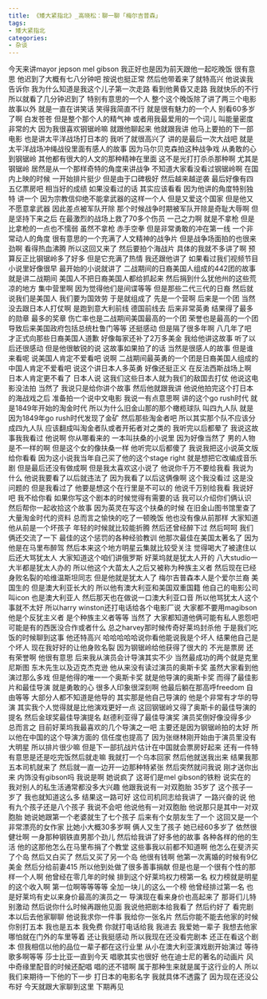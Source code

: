 ```yaml
---
title: 《矮大紧指北》_高晓松：聊一聊「梅尔吉普森」
tags:
- 矮大紧指北
categories:
- 杂谈
---
```


今天来讲mayor jepson
mel gibson
我正好也是因为前天跟他一起吃晚饭
很有意思
他迟到了大概有七八分钟吧
按说也挺正常
然后他带着来了就特高兴
他说诶我告诉你
我为什么知道是我这个儿子第一次走路
看到他黄昏又走路
我就快乐的不行
所以就看了几分钟迟到了
特别有意思的一个人
整个这个晚饭除了讲了两三个电影故事以外
就是一直在讲笑话
笑得我简直不行
就是很有魅力的一个人
别看60多岁了啊
白发苍苍
但是整个那个人的精气神
或者用我最爱用的一个词儿
叫能量密度非常的大
因为我很喜欢钢锯岭嘛
就跟他聊起来
他就跟我讲
他马上要拍的下一部电影
也是讲太平洋战场打日本的
我听了就很高兴了
讲的是最后一次大战吧
就是太平洋战场冲绳战役里面有感人的故事
因为马尔贝克森拍这种战争戏
从勇敢的心到钢锯岭
其他都有很大的人文的那种精神在里面
这不是光打打杀杀那种啊
尤其是钢锯岭
居然是从一个那样奇特的角度来讲战争
不知道大家看没看过钢锯岭啊
在国内上映的时候
一开始排片挺少
但是由于口碑极好
然后越来越逆袭
最后好像有四五亿票房吧
相当好的成绩
如果没看过的话
其实应该看看
因为他讲的角度特别独特
讲一个
因为宗教信仰绝不能拿武器的这样一个人
但是又爱这个国家
但是他又不愿意拿武器
因此差点被军队开除
那个时候战争时期被军队开除是奇耻大辱啊
但是坚持下来之后
在最激烈的战场上救了70多个伤员
一己之力啊
就是不拿枪
但是比拿枪的一点也不懦弱
虽然不拿枪
赤手空拳
但是非常勇敢的冲在第一线
一个非常动人的角度
很有意思的一个充满了人文精神的战争片
但是战争场面拍的也很来劲啊
看得热血沸腾
所以这回又来了
然后要拍个海战片
具体的我就不多讲了啊
预算反正比钢锯岭多了好多
但是它充满了热情
我还跟他讲了
如果看过我们视频节目
小说里好像很早
最开始的小说就讲了
二战期间的日裔美国人组成的442团的故事
就是讲二战期间
美国人不把日裔美国人都给抓起来
然后捐到什么犹他州的这些荒凉的地方
集中营里啊
因为觉得他们是间谍等等
但是那些二代三代的日裔
然后就说我们是美国人
我们要为国效劳
于是就组成了
先是一个营啊
后来是一个团
当然没去跟日本人打仗啊
是跑到意大利前线
德国前线去
后来非常英勇
结果得了最多的勋章
最多的奖章
伤亡率也是二战期间美国最高的一个团
荣誉也是最高的一个团
导致后来美国政府包括总统杜鲁门等等
还挺感动
但是隔了很多年啊
八几年了吧
才正式向那些日裔美国人道歉
好像每家还补了2万多美金
我给他讲这故事
听了以后还很感动
但是他很敏锐的说
这故事如果拍了的话
当然是很感人的故事
但是谁来看呢
说美国人肯定不爱看吧
说啊
二战期间最英勇的一个团是日裔美国人组成的
中国人肯定不爱看吧
说这个讲日本人多英勇
好像还挺正义
在反法西斯战场上啊
日本人肯定更不看了
日本人说
这我们这些日本人就为我们的敌国去打仗
他说这电影没法拍
当然了
我说只是给你讲个故事
然后他就跟我讲
他说他拍完这个打日本的海战戏之后
准备拍一个说中文电影
我说一有点意思啊
讲的这个go rush时代
就是1849年开始的淘金时代
所以为什么旧金山那的那个橄榄球队
叫四九人队
就是因为1849年go rush时代发现了金矿
然后那些淘金者吧
所以其实那个队不应该分成四九人队
应该翻成叫淘金者队或者开拓者对之类的
我听完以后都晕了
我说这故事我我看过
他说啊
你从哪看来的
一本叫扶桑的小说里
因为好像当然了
男的人物是不一样的啊
但是这个女的像扶桑一样
他听完以后都傻了
我说我把这小说英文版给你看看
因为这小说我当年自己买了他的这个stage right
就是想把它改编成音乐剧
但是最后还没有做成啊
但是我太喜欢这小说了
他说你千万不要给我看
我说为什么
他说我要看了以后就违法了
因为我看了以后这俩像啊
这个我没看过
这是没问题的
但是我看过了
他要是想这个在行里是不可以的
他说千万别给我看
我说好吧
我不给你看
如果你写这个剧本的时候觉得有需要的话
我可以介绍你们俩认识
然后帮你一起收拾这个故事
因为英灵在写这个扶桑的时候
在旧金山图书馆里查了大量淘金时代的资料
总而言之愉快的吃了一顿晚饭
他也没有像从前那样
大家知道他从前是一个坏孩子
年轻的时候就比较能折腾
然后还曾经醉下过
然后呵呵
我们俩还交流了一下
最佳的这个惩罚的各种经验教训
他那次最佳在美国太著名了
因为他是在马里布醉驾
然后本来这个地方明星云集就比较受关注
觉得喝大了被逮住以后还大骂犹太人
大家知道这个咱们讲俄罗斯
好莱坞就是犹太人开的
八大studio一大半都是犹太人办的
所以他这个大苗太人之后又被称为种族主义者
然后现在已经身败名裂的哈维温斯坦同志
但是他就是犹太人了
梅尔吉普森本人是个爱尔兰裔
美国生的
但是澳大利亚长大的
所以他有澳大利亚和美国双重国籍
他自己的电影公司叫icon
也是澳大利亚人
然后那天也在做说一口澳大利亚口音
所以他骂犹太人这个事就不太好
所以harry winston还打电话给各个电影厂说
大家都不要用magibson
他是个反犹主义者
是个种族主义者等等
当然了
大家都知道他俩可能有私人恩怨吧
可能是有的西医没合作或者什么
总之harvey那时候传奇好莱坞封杀他
于是我们吃饭的时候聊到这事
他还特高兴
哈哈哈哈哈说你看他能说我是个坏人
结果他自己是个坏人
现在我好好的让他身败名裂
因为钢锯岭给他获得了很大的
不光是票房
还有荣誉啊
他很有意思
后来我从演员会计导演其实不少
当然最成功的两个就是克里尼斯图
东木先生以及迈克杰克逊
他从来没有读过演员的奥斯卡奖
虽然大家看到他演过那么多戏
但是他得的唯一一个奥斯卡奖
就是他导演的奥斯卡奖
而得了最佳影片和最佳导演
就是勇敢的心
很多人印象很深刻啊
他最后躺在那高呼freedom
自由等等
大部分人都不知道是他导的
其实那是他自己导演的
他是个非常有才华的导演
其实我个人觉得就是比他演戏更好一点
这回钢锯岭又得了奥斯卡的最佳导演的提名
然后金球奖最佳导演提名
赵德利亚得了最佳导演奖
演员奖倒好像没得多少
总而言之
目前好莱坞我最喜欢的几个导演之一吧
主要还是因为钢锯岭拍的太好
所以他在中国的这个导演方面的
信任度也提高了
因为张继林刚开始由于演员里没有大明星
所以排片很少嘛
但是下一部抗战片估计在中国就会票房好起来
还有一件特有意思是还是吃完饭然后就走嘛
我就打一个乌本回家
然后他就送我出来
结果我那五本司机就来了
然后就一直一边开一边那种特紧张
然后突然就问我说
刚才送你出来
内饰没有gibson吗
我说是啊
她说疯了
这哥们是mel gibson的铁粉
说实在的
我对别人的私生活通常都没多大兴趣
他跟我说有一对双胞胎
35岁了
这个孩子一岁了
我也就知道这么多
结果这一路可好
这位司机同志给我讲了
一路兴奋的说
他有九个孩子还是八个孩子
我说不会吧
他说他有一对双胞胎
他说那只是其中一对双胞胎
她说她跟第一个老婆就生了七个孩子
后来有个女朋友生了一个
这回又是一个非常漂亮的女作家
比她小大概30多岁啊
俩人又生了孩子
她已经60多岁了
依然很健壮啊
一身那种钢铁直男那个劲儿
然后给我讲了好多他的故事
各种各样的他的生活
他的这那他怎么在马里布捐了个教堂
这些事我以前都不知道啊
他怎么在斐济买了个岛
然后又白买了
然后又买了另一个岛
他很有钱啊
他第一次离婚的时候有9亿美金
然后分给前妻415
所以他到处做了很多善事捐献
但是也是一个很有个性的那样一个人啊
他曾经在零几年的时候
排到这个好莱坞权力榜第一名
权力榜就是明星的这个收入啊
第一位啊等等等等
全加一块儿的这么一个榜
他曾经排过第一名
也是好莱坞有史以来身价最高的演员之一
导演现在看来身价也高起来了
那哥们儿特别激动
然后说你什么时候再跟他见面
我说他把剧本给我看了
然后约好了
看完剧本以后去他家聊聊
他说我求你一件事
我给你一张名片
然后你能不能去他家的时候
你别打五本
我也是五本
我免费
你就打电话给我
我进去
我爱她一辈子
我想去他家
哪怕就在门外的车里等着
还让我挺感动
所以我现在还没看完剧本
还正在看这个剧本
但我相信以他的品位一辈子都在这行业里
从小在澳大利亚演戏剧开始演过
等待歌多啊等等
莎士比亚一直到今天
唱歌其实也很好
他在迪士尼的著名的动画片
风中奇缘里配音的时候还配唱
唱的还不错啊
属于那种生来就是属于这行业的人
所以我们来期待一下他的下一步
打日本的电影名字
我就具体不透露了
因为现在还没公布好
今天就跟大家聊到这里
下期再见
